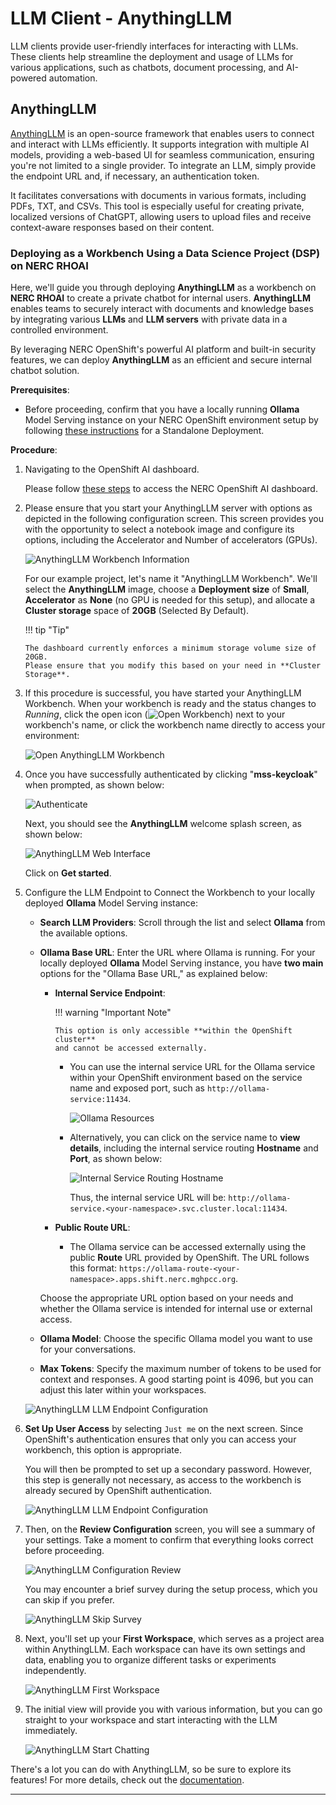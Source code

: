 # LLM Client - AnythingLLM

LLM clients provide user-friendly interfaces for interacting with LLMs. These
clients help streamline the deployment and usage of LLMs for various applications,
such as chatbots, document processing, and AI-powered automation.

## AnythingLLM

[AnythingLLM](https://anythingllm.com/) is an open-source framework that enables
users to connect and interact with LLMs efficiently. It supports integration with
multiple AI models, providing a web-based UI for seamless communication, ensuring
you're not limited to a single provider. To integrate an LLM, simply provide the
endpoint URL and, if necessary, an authentication token.

It facilitates conversations with documents in various formats, including PDFs,
TXT, and CSVs. This tool is especially useful for creating private, localized
versions of ChatGPT, allowing users to upload files and receive context-aware
responses based on their content.

### Deploying as a Workbench Using a Data Science Project (DSP) on NERC RHOAI

Here, we'll guide you through deploying **AnythingLLM** as a workbench on
**NERC RHOAI** to create a private chatbot for internal users. **AnythingLLM**
enables teams to securely interact with documents and knowledge bases by integrating
various **LLMs** and **LLM servers** with private data in a controlled environment.

By leveraging NERC OpenShift's powerful AI platform and built-in security
features, we can deploy **AnythingLLM** as an efficient and secure internal
chatbot solution.

**Prerequisites**:

-   Before proceeding, confirm that you have a locally running **Ollama** Model
    Serving instance on your NERC OpenShift environment setup by following
    [these instructions](https://github.com/nerc-project/llm-on-nerc/blob/main/llm-servers/ollama/README.md)
    for a Standalone Deployment.

**Procedure**:

1.  Navigating to the OpenShift AI dashboard.

    Please follow [these steps](../../openshift-ai/logging-in/access-the-rhoai-dashboard.md)
    to access the NERC OpenShift AI dashboard.

2.  Please ensure that you start your AnythingLLM server with options as depicted
    in the following configuration screen. This screen provides you
    with the opportunity to select a notebook image and configure its options,
    including the Accelerator and Number of accelerators (GPUs).

    ![AnythingLLM Workbench Information](images/AnythingLLM-Jupyter-Notebook-Workbench.png)

    For our example project, let's name it "AnythingLLM Workbench". We'll select
    the **AnythingLLM** image, choose a **Deployment size** of **Small**, **Accelerator**
    as **None** (no GPU is needed for this setup), and allocate a **Cluster storage**
    space of **20GB** (Selected By Default).

    !!! tip "Tip"

        The dashboard currently enforces a minimum storage volume size of 20GB.
        Please ensure that you modify this based on your need in **Cluster Storage**.

3.  If this procedure is successful, you have started your AnythingLLM Workbench.
    When your workbench is ready and the status changes to _Running_, click the
    open icon (![Open Workbench](images/open.png)) next to your workbench's name,
    or click the workbench name directly to access your environment:

    ![Open AnythingLLM Workbench](images/open-AnythingLLM-workbench.png)

4.  Once you have successfully authenticated by clicking "**mss-keycloak**" when
    prompted, as shown below:

    ![Authenticate](images/authenticate-user.png)

    Next, you should see the **AnythingLLM** welcome splash screen, as shown below:

    ![AnythingLLM Web Interface](images/AnythingLLM_web_interface.png)

    Click on **Get started**.

5.  Configure the LLM Endpoint to Connect the Workbench to your locally deployed
    **Ollama** Model Serving instance:

    -   **Search LLM Providers**: Scroll through the list and select **Ollama**
        from the available options.

    -   **Ollama Base URL**: Enter the URL where Ollama is running. For your
        locally deployed **Ollama** Model Serving instance, you have **two main**
        options for the "Ollama Base URL," as explained below:

        -   **Internal Service Endpoint**:  

            !!! warning "Important Note"

                This option is only accessible **within the OpenShift cluster**
                and cannot be accessed externally.

            -   You can use the internal service URL for the Ollama service within
                your OpenShift environment based on the service name and exposed
                port, such as `http://ollama-service:11434`.

                ![Ollama Resources](images/ollama-resources.png)

            -   Alternatively, you can click on the service name to **view details**,
                including the internal service routing **Hostname** and **Port**,
                as shown below:

                ![Internal Service Routing Hostname](images/ollama-internal-serving-hostname.png)

                Thus, the internal service URL will be: `http://ollama-service.<your-namespace>.svc.cluster.local:11434`.

        -   **Public Route URL**:

            -   The Ollama service can be accessed externally using the public
                **Route** URL provided by OpenShift. The URL follows this format:
                `https://ollama-route-<your-namespace>.apps.shift.nerc.mghpcc.org`.

        Choose the appropriate URL option based on your needs and whether the Ollama
        service is intended for internal use or external access.

    -   **Ollama Model**: Choose the specific Ollama model you want to use for
        your conversations.

    -   **Max Tokens**: Specify the maximum number of tokens to be used for
        context and responses. A good starting point is 4096, but you can adjust
        this later within your workspaces.

    ![AnythingLLM LLM Endpoint Configuration](images/anythingllm-configure.png)

6.  **Set Up User Access** by selecting `Just me` on the next screen. Since OpenShift's
    authentication ensures that only you can access your workbench, this option
    is appropriate.

    You will then be prompted to set up a secondary password. However, this step
    is generally not necessary, as access to the workbench is already secured by
    OpenShift authentication.

    ![AnythingLLM LLM Endpoint Configuration](images/anythingllm-just-me.png)

7.  Then, on the **Review Configuration** screen, you will see a summary of your
    settings. Take a moment to confirm that everything looks correct before proceeding.

    ![AnythingLLM Configuration Review](images/anythingllm-review.png)

    You may encounter a brief survey during the setup process, which you can skip
    if you prefer.

    ![AnythingLLM Skip Survey](images/anythingllm-skip-survey.png)

8.  Next, you'll set up your **First Workspace**, which serves as a project area
    within AnythingLLM. Each workspace can have its own settings and data, enabling
    you to organize different tasks or experiments independently.

    ![AnythingLLM First Workspace](images/anythingllm-first-workspace.png)

9.  The initial view will provide you with various information, but you can go
    straight to your workspace and start interacting with the LLM immediately.

    ![AnythingLLM Start Chatting](images/anythingllm-start-chatting.png)

There's a lot you can do with AnythingLLM, so be sure to explore its features! For
more details, check out the [documentation](https://docs.anythingllm.com/).

---
